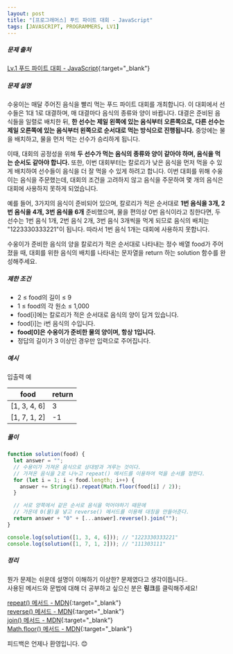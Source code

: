 ```yaml
---
layout: post
title: "[프로그래머스] 푸드 파이트 대회 - JavaScript"
tags: [JAVASCRIPT, PROGRAMMERS, LV1]
---
```


##### 문제 출처

[Lv.1 푸드 파이트 대회 - JavaScript](https://school.programmers.co.kr/learn/courses/30/lessons/134240?language=javascript){:target="\_blank"}

##### 문제 설명

수웅이는 매달 주어진 음식을 빨리 먹는 푸드 파이트 대회를 개최합니다. 이 대회에서 선수들은 1대 1로 대결하며, 매 대결마다 음식의 종류와 양이 바뀝니다. 대결은 준비된 음식들을 일렬로 배치한 뒤, **한 선수는 제일 왼쪽에 있는 음식부터 오른쪽으로, 다른 선수는 제일 오른쪽에 있는 음식부터 왼쪽으로 순서대로 먹는 방식으로 진행됩니다.** 중앙에는 물을 배치하고, 물을 먼저 먹는 선수가 승리하게 됩니다.

이때, 대회의 공정성을 위해 **두 선수가 먹는 음식의 종류와 양이 같아야 하며, 음식을 먹는 순서도 같아야 합니다.** 또한, 이번 대회부터는 칼로리가 낮은 음식을 먼저 먹을 수 있게 배치하여 선수들이 음식을 더 잘 먹을 수 있게 하려고 합니다. 이번 대회를 위해 수웅이는 음식을 주문했는데, 대회의 조건을 고려하지 않고 음식을 주문하여 몇 개의 음식은 대회에 사용하지 못하게 되었습니다.

예를 들어, 3가지의 음식이 준비되어 있으며, 칼로리가 적은 순서대로 **1번 음식을 3개, 2번 음식을 4개, 3번 음식을 6개** 준비했으며, 물을 편의상 0번 음식이라고 칭한다면, 두 선수는 1번 음식 1개, 2번 음식 2개, 3번 음식 3개씩을 먹게 되므로 음식의 배치는 "1223330333221"이 됩니다. 따라서 1번 음식 1개는 대회에 사용하지 못합니다.

수웅이가 준비한 음식의 양을 칼로리가 적은 순서대로 나타내는 정수 배열 food가 주어졌을 때, 대회를 위한 음식의 배치를 나타내는 문자열을 return 하는 solution 함수를 완성해주세요.

##### 제한 조건

- 2 ≤ food의 길이 ≤ 9
- 1 ≤ food의 각 원소 ≤ 1,000
- food[i]에는 칼로리가 적은 순서대로 음식의 양이 담겨 있습니다.
- food[i]는 i번 음식의 수입니다.
- **food[0]은 수웅이가 준비한 물의 양이며, 항상 1입니다.**
- 정답의 길이가 3 이상인 경우만 입력으로 주어집니다.

##### 예시

입출력 예

| food         | return |
| ------------ | ------ |
| [1, 3, 4, 6] | 3      |
| [1, 7, 1, 2] | -1     |

##### 풀이

```javascript
function solution(food) {
  let answer = "";
  // 수용이가 가져온 음식으로 상대방과 겨루는 것이다.
  // 가져온 음식을 2로 나누고 repeat() 메서드를 이용하여 먹을 순서를 정한다.
  for (let i = 1; i < food.length; i++) {
    answer += String(i).repeat(Math.floor(food[i] / 2));
  }

  // 서로 양쪽에서 같은 순서로 음식을 먹어야하기 때문에
  // 가운데 0(물)을 넣고 reverse() 메서드를 이용해 대칭을 만들어준다.
  return answer + "0" + [...answer].reverse().join("");
}

console.log(solution([1, 3, 4, 6])); // "1223330333221"
console.log(solution([1, 7, 1, 2])); // "111303111"
```

##### 정리

뭔가 문제는 쉬운데 설명이 이해하기 이상한? 문제였다고 생각이듭니다..<br />
사용된 메서드와 문법에 대해 더 공부하고 싶으신 분은 **링크**를 클릭해주세요!

[repeat() 메서드 - MDN](https://developer.mozilla.org/en-US/docs/Web/JavaScript/Reference/Global_Objects/String/repeat){:target="\_blank"}<br />
[reverse() 메서드 - MDN](https://developer.mozilla.org/ko/docs/Web/JavaScript/Reference/Global_Objects/Array/reverse){:target="\_blank"}<br />
[join() 메서드 - MDN](https://developer.mozilla.org/ko/docs/Web/JavaScript/Reference/Global_Objects/Array/join){:target="\_blank"}<br />
[Math.floor() 메서드 - MDN](https://developer.mozilla.org/ko/docs/Web/JavaScript/Reference/Global_Objects/Math/floor){:target="\_blank"}<br />

피드백은 언제나 환영입니다. 😊
